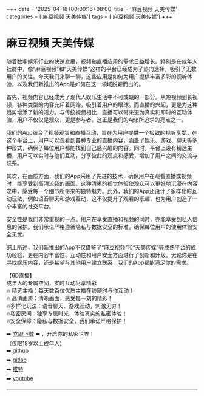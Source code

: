 +++
date = '2025-04-18T00:00:16+08:00'
title = '麻豆视频 天美传媒'
categories = ['麻豆视频 天美传媒']
tags = ['麻豆视频 天美传媒']
+++

# 麻豆视频 天美传媒

随着数字娱乐行业的快速发展，视频和直播应用的需求日益增长。特别是在成年人社群中，像“麻豆视频”和“天美传媒”这样的平台已经成为了热门选择，吸引了无数用户的关注。今天我们来聊一聊，这些应用是如何为用户提供丰富多彩的视听体验，以及我们新推出的App是如何在这一领域脱颖而出的。

首先，视频内容已经成为了现代人娱乐生活中不可或缺的一部分。从短视频到长视频，各种类型的内容充斥着网络，吸引着用户的眼球。而直播的兴起，更是为这种趋势增添了新的活力。与传统视频相比，直播可以带来更为真实和即时的互动体验，用户不仅仅是观众，更是参与者。这正是我们的App所追求的亮点之一。

我们的App结合了视频观赏和直播互动，旨在为用户提供一个极致的视听享受。在这个平台上，用户可以观看到各种专业的直播内容，涵盖了娱乐、游戏、聊天等多种形式，确保了每位用户都能找到自己感兴趣的内容。同时，平台上设有精选主播，用户可以实时与他们互动，分享彼此的观点和感受，增加了用户之间的交流与联系。

其次，在画质方面，我们的App采用了先进的技术，确保用户在观看直播或视频时，能享受到高清流畅的画面。这种清晰的视觉体验使观众可以更好地沉浸在内容之中，感受每一个细节所带来的独特魅力。此外，我们的App还设计了多样化的互动玩法，例如语音聊天和游戏互动，这不仅提升了观看的乐趣，也为用户创造了一个丰富的社交平台。

安全性是我们非常重视的一点。用户在享受直播和视频的同时，亦能享受到私人信息的保护。我们承诺严格遵循隐私与数据安全的标准，确保每位用户的使用体验安全无忧。

综上所述，我们新推出的App不仅借鉴了“麻豆视频”和“天美传媒”等成熟平台的成功经验，更在内容丰富性、互动性和用户安全方面进行了创新和升级。无论你是在寻找娱乐内容，还是希望与其他用户建立联系，我们的App都能满足你的需求。

【6D直播】  
成年人的专属空间，实时互动尽享精彩  
🔥 精选主播：每天数百位优质主播在线随时与你互动！  
🔥 高清画质：清晰画面，感受每一刻的精彩！  
🔥多样化玩法：语音聊天、游戏互动，刺激无穷！  
🔥私密房间：独享专属时光，体验真实的私密体验！  
🔥安全保障：隐私与数据安全，我们承诺严格保护！

➡️ [立即下载](https://down123.s3.ap-east-1.amazonaws.com/down/down.html?channelCode=blog) ⬅️ ，开启你的私密世界！  
（仅限18岁以上成年人）  
➡️ [github](https://aldult-live.github.io/)  
➡️ [gitlab](https://seo-09598d.gitlab.io/)  
➡️ [推特](https://x.com/wegame33)  
➡️ [youtube](https://www.youtube.com/@6Dlive)  

---

